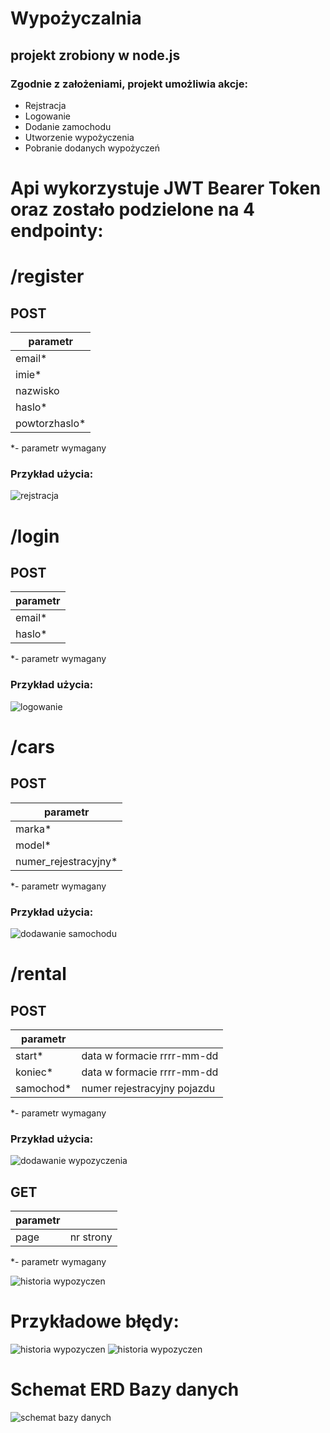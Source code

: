 # Wypożyczalnia

## projekt zrobiony w node.js

### Zgodnie z założeniami, projekt umożliwia akcje:
- Rejstracja
- Logowanie
- Dodanie zamochodu
- Utworzenie wypożyczenia
- Pobranie dodanych wypożyczeń


# Api wykorzystuje JWT Bearer Token oraz zostało podzielone na 4 endpointy:

# /register
## POST

| parametr     |
|--------------|
| email*       |
| imie*        |
| nazwisko     |
| haslo*       |
| powtorzhaslo* |

*-  parametr wymagany

### Przykład użycia:
![rejstracja](./screenshots/Rejestracja.PNG)

# /login
## POST

| parametr     |
|--------------|
|email*|
| haslo*|

*-  parametr wymagany

### Przykład użycia:
![logowanie](./screenshots/Logowanie.PNG)


# /cars
## POST

| parametr     | 
|--------------|
|marka*|
|model*|
|numer_rejestracyjny*|

*-  parametr wymagany

### Przykład użycia:
![dodawanie samochodu](./screenshots/samochod_dodawanie.PNG)

# /rental

## POST
| parametr     ||
|--------------|--|
|start*|data w formacie rrrr-mm-dd|
|koniec*|data w formacie rrrr-mm-dd|
|samochod*| numer rejestracyjny pojazdu|

*-  parametr wymagany

### Przykład użycia:
![dodawanie wypozyczenia](./screenshots/wypozyczenie_dodawanie.PNG)

## GET
|parametr||
|--|-|
|page|nr strony|

*-  parametr wymagany

![historia wypozyczen](./screenshots/wypozyczenie_historia.PNG)

# Przykładowe błędy:

![historia wypozyczen](./screenshots/dodawanie_blad.PNG)
![historia wypozyczen](./screenshots/dodawanie_blad2.PNG)

# Schemat ERD Bazy danych

![schemat bazy danych](./screenshots/erd.PNG)
